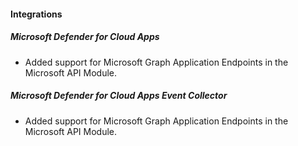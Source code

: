 
#### Integrations

##### Microsoft Defender for Cloud Apps

- Added support for Microsoft Graph Application Endpoints in the Microsoft API Module.

##### Microsoft Defender for Cloud Apps Event Collector

- Added support for Microsoft Graph Application Endpoints in the Microsoft API Module.
